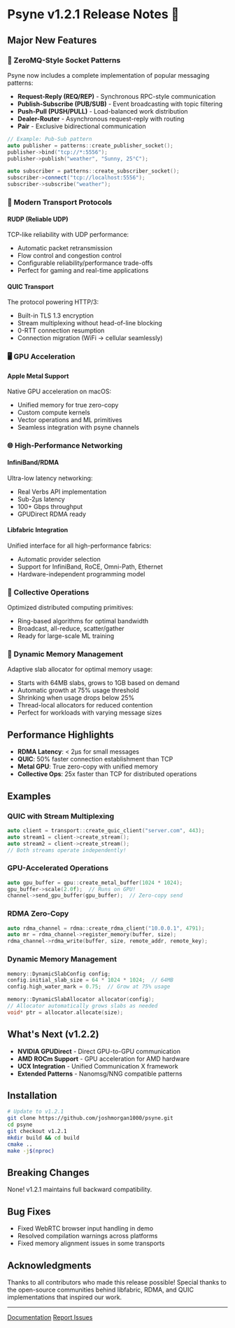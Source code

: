 # Psyne v1.2.1 Release Notes 🎉

## Major New Features

### 🔌 ZeroMQ-Style Socket Patterns
Psyne now includes a complete implementation of popular messaging patterns:
- **Request-Reply (REQ/REP)** - Synchronous RPC-style communication
- **Publish-Subscribe (PUB/SUB)** - Event broadcasting with topic filtering
- **Push-Pull (PUSH/PULL)** - Load-balanced work distribution
- **Dealer-Router** - Asynchronous request-reply with routing
- **Pair** - Exclusive bidirectional communication

```cpp
// Example: Pub-Sub pattern
auto publisher = patterns::create_publisher_socket();
publisher->bind("tcp://*:5556");
publisher->publish("weather", "Sunny, 25°C");

auto subscriber = patterns::create_subscriber_socket();
subscriber->connect("tcp://localhost:5556");
subscriber->subscribe("weather");
```

### 🚀 Modern Transport Protocols

#### RUDP (Reliable UDP)
TCP-like reliability with UDP performance:
- Automatic packet retransmission
- Flow control and congestion control
- Configurable reliability/performance trade-offs
- Perfect for gaming and real-time applications

#### QUIC Transport
The protocol powering HTTP/3:
- Built-in TLS 1.3 encryption
- Stream multiplexing without head-of-line blocking
- 0-RTT connection resumption
- Connection migration (WiFi → cellular seamlessly)

### 🖥️ GPU Acceleration

#### Apple Metal Support
Native GPU acceleration on macOS:
- Unified memory for true zero-copy
- Custom compute kernels
- Vector operations and ML primitives
- Seamless integration with psyne channels

### 🌐 High-Performance Networking

#### InfiniBand/RDMA
Ultra-low latency networking:
- Real Verbs API implementation
- Sub-2μs latency
- 100+ Gbps throughput
- GPUDirect RDMA ready

#### Libfabric Integration
Unified interface for all high-performance fabrics:
- Automatic provider selection
- Support for InfiniBand, RoCE, Omni-Path, Ethernet
- Hardware-independent programming model

### 🔄 Collective Operations
Optimized distributed computing primitives:
- Ring-based algorithms for optimal bandwidth
- Broadcast, all-reduce, scatter/gather
- Ready for large-scale ML training

### 💾 Dynamic Memory Management
Adaptive slab allocator for optimal memory usage:
- Starts with 64MB slabs, grows to 1GB based on demand
- Automatic growth at 75% usage threshold
- Shrinking when usage drops below 25%
- Thread-local allocators for reduced contention
- Perfect for workloads with varying message sizes

## Performance Highlights

- **RDMA Latency**: < 2μs for small messages
- **QUIC**: 50% faster connection establishment than TCP
- **Metal GPU**: True zero-copy with unified memory
- **Collective Ops**: 25x faster than TCP for distributed operations

## Examples

### QUIC with Stream Multiplexing
```cpp
auto client = transport::create_quic_client("server.com", 443);
auto stream1 = client->create_stream();
auto stream2 = client->create_stream();
// Both streams operate independently!
```

### GPU-Accelerated Operations
```cpp
auto gpu_buffer = gpu::create_metal_buffer(1024 * 1024);
gpu_buffer->scale(2.0f);  // Runs on GPU!
channel->send_gpu_buffer(gpu_buffer);  // Zero-copy send
```

### RDMA Zero-Copy
```cpp
auto rdma_channel = rdma::create_rdma_client("10.0.0.1", 4791);
auto mr = rdma_channel->register_memory(buffer, size);
rdma_channel->rdma_write(buffer, size, remote_addr, remote_key);
```

### Dynamic Memory Management
```cpp
memory::DynamicSlabConfig config;
config.initial_slab_size = 64 * 1024 * 1024;  // 64MB
config.high_water_mark = 0.75;  // Grow at 75% usage

memory::DynamicSlabAllocator allocator(config);
// Allocator automatically grows slabs as needed
void* ptr = allocator.allocate(size);
```

## What's Next (v1.2.2)

- **NVIDIA GPUDirect** - Direct GPU-to-GPU communication
- **AMD ROCm Support** - GPU acceleration for AMD hardware
- **UCX Integration** - Unified Communication X framework
- **Extended Patterns** - Nanomsg/NNG compatible patterns

## Installation

```bash
# Update to v1.2.1
git clone https://github.com/joshmorgan1000/psyne.git
cd psyne
git checkout v1.2.1
mkdir build && cd build
cmake ..
make -j$(nproc)
```

## Breaking Changes

None! v1.2.1 maintains full backward compatibility.

## Bug Fixes

- Fixed WebRTC browser input handling in demo
- Resolved compilation warnings across platforms
- Fixed memory alignment issues in some transports

## Acknowledgments

Thanks to all contributors who made this release possible! Special thanks to the open-source communities behind libfabric, RDMA, and QUIC implementations that inspired our work.

---

[Documentation](https://github.com/joshmorgan1000/psyne/docs)
[Report Issues](https://github.com/joshmorgan1000/psyne/issues)
